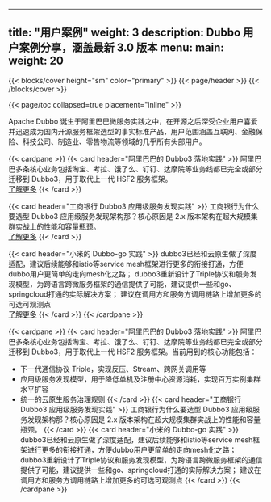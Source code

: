 
---
title: "用户案例"
weight: 3
description: Dubbo 用户案例分享，涵盖最新 3.0 版本
menu:
  main:
    weight: 20
---

{{< blocks/cover height="sm" color="primary" >}}
{{< page/header >}}
{{< /blocks/cover >}}

<div class="container l-container--padded">

<div class="row">
{{< page/toc collapsed=true placement="inline" >}}
</div>

<div class="row">
<div class="col-12 col-lg-12">

Apache Dubbo 诞生于阿里巴巴微服务实践之中，在开源之后深受企业用户喜爱并迅速成为国内开源服务框架选型的事实标准产品，用户范围涵盖互联网、金融保险、科技公司、制造业、零售物流等领域的几乎所有头部用户。


{{< cardpane >}}
  {{< card header="阿里巴巴的 Dubbo3 落地实践" >}} 
阿里巴巴多条核心业务包括淘宝、考拉、饿了么、钉钉、达摩院等业务线都已完全或部分迁移到 Dubbo3，用于取代上一代 HSF2 服务框架。  
<a href='{{< relref "alibaba.md" >}}'>了解更多</a>
  {{< /card >}}

  {{< card header="工商银行 Dubbo3 应用级服务发现实践" >}}
  工商银行为什么要选型 Dubbo3 应用级服务发现架构那？核心原因是 2.x 版本架构在超大规模集群实战上的性能和容量瓶颈。  
  <a href='{{< relref "alibaba" >}}'>了解更多</a>
  {{< /card >}}

  {{< card header="小米的 Dubbo-go 实践" >}}
  dubbo3已经和云原生做了深度适配，建议后续能够和istio等service mesh框架进行更多的衔接打通，方便dubbo用户更简单的走向mesh化之路；
  dubbo3重新设计了Triple协议和服务发现模型，为跨语言跨微服务框架的通信提供了可能，建议提供一些和go、springcloud打通的实际解决方案；
  建议在调用方和服务方调用链路上增加更多的可选可观测点  
  <a href='{{< relref "alibaba" >}}'>了解更多</a>
  {{< /card >}}
{{< /cardpane >}}

  {{< cardpane >}}
  {{< card header="阿里巴巴的 Dubbo3 落地实践" >}}
  阿里巴巴多条核心业务包括淘宝、考拉、饿了么、钉钉、达摩院等业务线都已完全或部分迁移到 Dubbo3，用于取代上一代 HSF2 服务框架。当前用到的核心功能包括：
* 下一代通信协议 Triple，实现反压、Stream、跨网关调用等
* 应用级服务发现模型，用于降低单机及注册中心资源消耗，实现百万实例集群水平扩容
* 统一的云原生服务治理规则
  {{< /card >}}
  {{< card header="工商银行 Dubbo3 应用级服务发现实践" >}}
  工商银行为什么要选型 Dubbo3 应用级服务发现架构那？核心原因是 2.x 版本架构在超大规模集群实战上的性能和容量瓶颈。
  {{< /card >}}
  {{< card header="小米的 Dubbo-go 实践" >}}
  dubbo3已经和云原生做了深度适配，建议后续能够和istio等service mesh框架进行更多的衔接打通，方便dubbo用户更简单的走向mesh化之路；
  dubbo3重新设计了Triple协议和服务发现模型，为跨语言跨微服务框架的通信提供了可能，建议提供一些和go、springcloud打通的实际解决方案；
  建议在调用方和服务方调用链路上增加更多的可选可观测点
  {{< /card >}}
  {{< /cardpane >}}


</div>
</div>
</div>